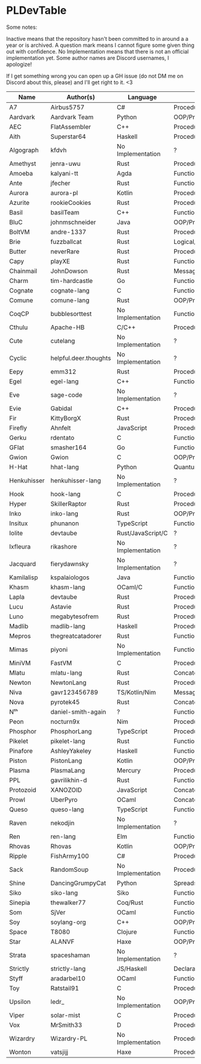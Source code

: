 # PLDevTable
Some notes:

Inactive means that the repository hasn't been committed to in around a a year or is archived. A question mark means I cannot figure some given thing out with confidence. No Implementation means that there is not an official implementation yet. Some author names are Discord usernames, I apologize!

If I get something wrong you can open up a GH issue (do not DM me on Discord about this, please) and I'll get right to it. <3

| Name        | Author(s)             | Language          | Paradigm(s)               | State    |
| ----------- | --------------------- | ----------------- | ------------------------- | -------- |
| A7          | Airbus5757            | C#                | Procedural                | Active   |
| Aardvark    | Aardvark Team         | Python            | OOP/Procedural            | Active   |
| AEC         | FlatAssembler         | C++               | Procedural                | Active   |
| Aith        | Superstar64           | Haskell           | Procedural/Functional     | Active   |
| Algograph   | kfdvh                 | No Implementation | ?                         | ?        |
| Amethyst    | jenra-uwu             | Rust              | Procedural/Functional     | Active   |
| Amoeba      | kalyani-tt            | Agda              | Functional                | Active   |
| Ante        | jfecher               | Rust              | Functional                | Active   |
| Aurora      | aurora-pl             | Kotlin            | Procedural                | Active   |
| Azurite     | rookieCookies         | Rust              | Procedural                | Active   |
| Basil       | basilTeam             | C++               | Functional                | Inactive |
| BluC        | johnmschneider        | Java              | OOP/Procedural            | Inactive |
| BoltVM      | andre-1337            | Rust              | Procedural                | Active   |
| Brie        | fuzzballcat           | Rust              | Logical/Array             | Active   |
| Butter      | neverRare             | Rust              | Procedural                | Active   |
| Capy        | playXE                | Rust              | Functional                | Active   |
| Chainmail   | JohnDowson            | Rust              | Message                   | Active   |
| Charm       | tim-hardcastle        | Go                | Functional                | Active   |
| Cognate     | cognate-lang          | C                 | Functional                | Active   |
| Comune      | comune-lang           | Rust              | OOP/Procedural            | Active   |
| CoqCP       | bubblesorttest        | No Implementation | Functional                | Active   |
| Cthulu      | Apache-HB             | C/C++             | Procedural                | Active   |
| Cute        | cutelang              | No Implementation | ?                         | ?        |
| Cyclic      | helpful.deer.thoughts | No Implementation | ?                         | ?        |
| Eepy        | emm312                | Rust              | Procedural                | Active   |
| Egel        | egel-lang             | C++               | Functional                | Active   |
| Eve         | sage-code             | No Implementation | ?                         | ?        |
| Evie        | Gabidal               | C++               | Procedural                | Active   |
| Fir         | KittyBorgX            | Rust              | Procedural                | Inactive |
| Firefly     | Ahnfelt               | JavaScript        | Procedural                | Active   |
| Gerku       | rdentato              | C                 | Functional                | Inactive |
| GFlat       | smasher164            | Go                | Functional                | Active   |
| Gwion       | Gwion                 | C                 | OOP/Procedural/Musical    | Active   |
| H-Hat       | hhat-lang             | Python            | Quantum                   | Active   |
| Henkuhisser | henkuhisser-lang      | No Implementation | ?                         | Inactive |
| Hook        | hook-lang             | C                 | Procedural                | Active   |
| Hyper       | SkillerRaptor         | Rust              | Procedural                | Inactive |
| Inko        | inko-lang             | Rust              | OOP/Procedural            | Active   |
| Insitux     | phunanon              | TypeScript        | Functional                | Active   |
| Iolite      | devtaube              | Rust/JavaScript/C | ?                         | Active   |
| Ixfleura    | rikashore             | No Implementation | ?                         | Active   |
| Jacquard    | fierydawnsky          | No Implementation | ?                         | ?        |
| Kamilalisp  | kspalaiologos         | Java              | Functional                | Active   |
| Khasm       | khasm-lang            | OCaml/C           | Functional                | Active   |
| Lapla       | devtaube              | Rust              | Procedural                | Inactive |
| Lucu        | Astavie               | Rust              | Procedural                | Active   |
| Luno        | megabytesofrem        | Rust              | Procedural                | Active   |
| Madlib      | madlib-lang           | Haskell           | Procedural/Functional     | Active   |
| Mepros      | thegreatcatadorer     | Rust              | Functional                | Active   |
| Mimas       | piyoni                | No Implementation | Functional                | ?        |
| MiniVM      | FastVM                | C                 | Procedural                | Active   |
| Mlatu       | mlatu-lang            | Rust              | Concatenative             | Active   |
| Newton      | NewtonLang            | Rust              | Procedural                | Active   |
| Niva        | gavr123456789         | TS/Kotlin/Nim     | Message                   | Active   |
| Nova        | pyrotek45             | Rust              | Concatenative/Procedural  | Active   |
| Nᵗʰ         | daniel-smith-again    | ?                 | Functional                | Active   |
| Peon        | nocturn9x             | Nim               | Procedural                | Active   |
| Phosphor    | PhosphorLang          | TypeScript        | Procedural                | Active   |
| Pikelet     | pikelet-lang          | Rust              | Functional                | Inactive |
| Pinafore    | AshleyYakeley         | Haskell           | Functional                | Active   |
| Piston      | PistonLang            | Kotlin            | OOP/Procedural            | Active   |
| Plasma      | PlasmaLang            | Mercury           | Procedural/Functional     | Active   |
| PPL         | gavrilikhin-d         | Rust              | Functional                | Active   |
| Protozoid   | XANOZOID              | JavaScript        | Concatenative             | Active   |
| Prowl       | UberPyro              | OCaml             | Concatenative/Logic       | Active   |
| Queso       | queso-lang            | TypeScript        | Functional                | Active   |
| Raven       | nekodjin              | No Implementation | ?                         | Inactive |
| Ren         | ren-lang              | Elm               | Functional                | Inactive |
| Rhovas      | Rhovas                | Kotlin            | OOP/Procedural/Functional | Active   |
| Ripple      | FishArmy100           | C#                | Procedural                | Active   |
| Sack        | RandomSoup            | No Implementation | Procedural                | Active   |
| Shine       | DancingGrumpyCat      | Python            | Spreadsheet(?)            | Active   |
| Siko        | siko-lang             | Siko              | Functional                | Active   |
| Sinepia     | thewalker77           | Coq/Rust          | Functional                | Active   |
| Som         | SjVer                 | OCaml             | Functional                | Active   |
| Soy         | soylang-org           | C++               | OOP/Procedural            | Active   |
| Space       | T8080                 | Clojure           | Functional                | Inactive |
| Star        | ALANVF                | Haxe              | OOP/Procedural            | Active   |
| Strata      | spaceshaman           | No Implementation | ?                         | ?        |
| Strictly    | strictly-lang         | JS/Haskell        | Declarative               | Inactive |
| Styff       | aradarbel10           | OCaml             | Functional                | Inactive |
| Toy         | Ratstail91            | C                 | Procedural                | Active   |
| Upsilon     | ledr_                 | No Implementation | OOP/Procedural            | Active   |
| Viper       | solar-mist            | C                 | Procedural                | Active   |
| Vox         | MrSmith33             | D                 | Procedural                | Active   |
| Wizardry    | Wizardry-PL           | No Implementation | Procedural                | Inactive |
| Wonton      | vatsjijj              | Haxe              | Procedural/Concatenative  | Active   |

